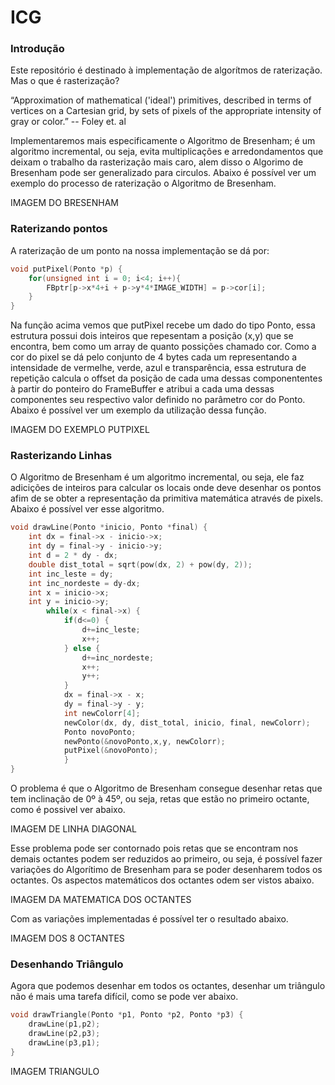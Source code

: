 # ICG

### Introdução
Este repositório é destinado à implementação de algorítmos de raterização. Mas o que é rasterização? 

“Approximation of mathematical ('ideal')
primitives, described in terms of vertices on a
Cartesian grid, by sets of pixels of the
appropriate intensity of gray or color.” -- Foley et. al

Implementaremos mais especificamente o Algoritmo de Bresenham; é um algoritmo incremental, ou seja, evita multiplicações e arredondamentos que deixam o trabalho da rasterização mais caro, alem disso o Algorimo de Bresenham pode ser generalizado para circulos. Abaixo é possível ver um exemplo do processo de raterização o Algoritmo de Bresenham.

IMAGEM DO BRESENHAM


### Raterizando pontos
A raterização de um ponto na nossa implementação se dá por:

```c
void putPixel(Ponto *p) {
    for(unsigned int i = 0; i<4; i++){
        FBptr[p->x*4+i + p->y*4*IMAGE_WIDTH] = p->cor[i];
    }
}
```

Na função acima vemos que putPixel recebe um dado do tipo Ponto, essa estrutura possui dois inteiros que repesentam a posição (x,y) que se encontra, bem como um array de quanto possições chamado cor. Como a cor do pixel se dá pelo conjunto de 4 bytes cada um representando a intensidade de vermelhe, verde, azul e transparência, essa estrutura de repetição calcula o offset da posição de cada uma dessas componententes à partir do ponteiro do FrameBuffer e atribui a cada uma dessas componentes seu respectivo valor definido no parâmetro cor do Ponto. Abaixo é possível ver um exemplo da utilização dessa função.

IMAGEM DO EXEMPLO PUTPIXEL


### Rasterizando Linhas

O Algoritmo de Bresenham é um algoritmo incremental, ou seja, ele faz adicições de inteiros para calcular os locais onde deve desenhar os pontos afim de se obter a representação da primitiva matemática através de pixels. Abaixo é possível ver esse algoritmo.

```c
void drawLine(Ponto *inicio, Ponto *final) {
    int dx = final->x - inicio->x;
    int dy = final->y - inicio->y;
    int d = 2 * dy - dx;
    double dist_total = sqrt(pow(dx, 2) + pow(dy, 2));
    int inc_leste = dy;
    int inc_nordeste = dy-dx;    
    int x = inicio->x;
    int y = inicio->y;
        while(x < final->x) {
            if(d<=0) {
                d+=inc_leste;
                x++;
            } else {
                d+=inc_nordeste;
                x++;
                y++;
            }
            dx = final->x - x;
            dy = final->y - y;
            int newColorr[4];
            newColor(dx, dy, dist_total, inicio, final, newColorr);
            Ponto novoPonto;
            newPonto(&novoPonto,x,y, newColorr);
            putPixel(&novoPonto);
            }
}
```

O problema é que o Algoritmo de Bresenham consegue desenhar retas que tem inclinação de 0º à 45º, ou seja, retas que estão no primeiro octante, como é possivel ver abaixo.

IMAGEM DE LINHA DIAGONAL

Esse problema pode ser contornado pois retas que se encontram nos demais octantes podem ser reduzidos ao primeiro, ou seja, é possível fazer variações do Algorítimo de Bresenham para se poder desenharem todos os octantes. Os aspectos matemáticos dos octantes odem ser vistos abaixo.

IMAGEM DA MATEMATICA DOS OCTANTES

Com as variações implementadas é possível ter o resultado abaixo.

IMAGEM DOS 8 OCTANTES

### Desenhando Triângulo

Agora que podemos desenhar em todos os octantes, desenhar um triângulo não é mais uma tarefa difícil, como se pode ver abaixo.

```c
void drawTriangle(Ponto *p1, Ponto *p2, Ponto *p3) {
    drawLine(p1,p2);
    drawLine(p2,p3);
    drawLine(p3,p1);
}
```

IMAGEM TRIANGULO
